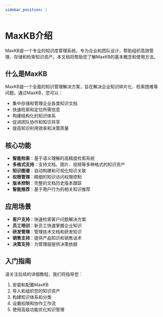 ```yaml
---
sidebar_position: 1
---
```


# MaxKB介绍

MaxKB是一个专业的知识库管理系统，专为企业和团队设计，帮助组织高效管理、存储和检索知识资产。本文档将帮助您了解MaxKB的基本概念和使用方法。

## 什么是MaxKB

MaxKB是一个全面的知识管理解决方案，旨在解决企业知识碎片化、检索困难等问题。通过MaxKB，您可以：

- 集中存储和管理企业各类知识文档
- 快速检索和定位所需信息
- 构建结构化的知识体系
- 促进团队协作和知识共享
- 提高知识利用效率和决策质量

## 核心功能

- **智能检索**：基于语义理解的高精度检索系统
- **多格式支持**：支持文档、图片、视频等多种格式的知识资产
- **知识图谱**：自动构建和可视化知识关联
- **权限管理**：精细的知识访问权限控制
- **版本控制**：完整的文档历史版本跟踪
- **智能推荐**：基于用户行为的相关知识推荐

## 应用场景

- **客户支持**：快速检索客户问题解决方案
- **员工培训**：新员工快速掌握企业知识
- **研发管理**：管理技术文档和研发知识
- **销售支持**：提供产品知识和销售话术
- **决策支持**：为管理层提供决策依据

## 入门指南

请关注后续的详细教程，我们将指导您：

1. 安装和配置MaxKB
2. 导入和组织您的知识资产
3. 构建知识体系和分类
4. 设置权限和协作工作流
5. 使用高级功能优化知识管理 